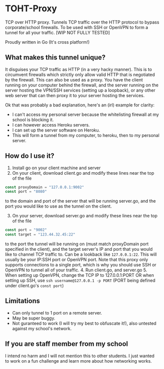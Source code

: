 # TOHT-Proxy
TCP over HTTP proxy. Tunnels TCP traffic over the HTTP protocol to bypass corporate/school firewalls. To be used with SSH or OpenVPN to form a tunnel for all your traffic. [WIP NOT FULLY TESTED]

Proudly written in Go (It's cross platform!)

## What makes this tunnel unique?
It disguises your TCP traffic as HTTP (in a very hacky manner). This is to circumvent firewalls which strictly only
allow valid HTTP that is negotiated by the firewall. This can also be used as a proxy. You have the 
client running on your computer behind the firewall, and the server running on the server hosting the VPN/SSH services
(setting up a loopback), or any other web server that can then proxy it to your server hosting the services.

Ok that was probably a bad explanation, here's an (irl) example for clarity:
- I can't access my personal server because the whitelisting firewall at my school is blocking it.
- I can however access Heroku servers.
- I can set up the server software on Heroku.
- This will form a tunnel from my computer, to heroku, then to my personal server.

## How do I use it?
1. Install go on your client machine and server
2. On your client, download client.go and modify these lines near the top of the file

  ```go
  const proxyDomain = "127.0.0.1:9002"
  const port = "8080"
  ```
  
  to the domain and port of the server that will be running server.go, and the port you would like to use
  as the tunnel on the client.

3. On your server, download server.go and modify these lines near the top of the file

```go
const port = "9002"
const target = "123.44.32.45:22"
```

  to the port the tunnel will be running on (must match proxyDomain port specified in the client), and the target
  server's IP and port that you would like to channel TCP traffic to. Can be a lookback like `127.0.0.1:22`. This
  will usually be your IP:SSH port or OpenVPN port. Note that this proxy only supports connections to a single port,
  which is why you should use SSH or OpenVPN to tunnel all of your traffic.
4. Run client.go, and server.go
5. When setting up OpenVPN, change the TCP IP to 127.0.0.1:PORT
  OR when setting up SSH, use `ssh username@127.0.0.1 -p PORT` (PORT being defined under client.go's `const port`)

## Limitations
- Can only tunnel to 1 port on a remote server.
- May be super buggy.
- Not guranteed to work (I will try my best to obfuscate it!), also untested against
my school's network.

## If you are staff member from my school
I intend no harm and I will not mention this to other students. I just wanted to work on a fun challenge and
learn more about how networking works.

